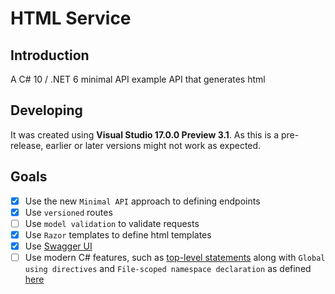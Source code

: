 # HTML Service

## Introduction

A C# 10 / .NET 6 minimal API example API that generates html

## Developing

It was created using **Visual Studio 17.0.0 Preview 3.1**.  As this is a pre-release, earlier or later versions might not work as expected.

## Goals

- [x] Use the new `Minimal API` approach to defining endpoints
- [x] Use `versioned` routes
- [ ] Use `model validation` to validate requests
- [x] Use `Razor` templates to define html templates
- [x] Use [Swagger UI](https://swagger.io/tools/swagger-ui/)
- [ ] Use modern C# features, such as [top-level statements](https://docs.microsoft.com/en-us/dotnet/csharp/whats-new/tutorials/top-level-statements) along with `Global using directives`
and `File-scoped namespace declaration` as defined [here](https://docs.microsoft.com/en-us/dotnet/csharp/whats-new/csharp-10)